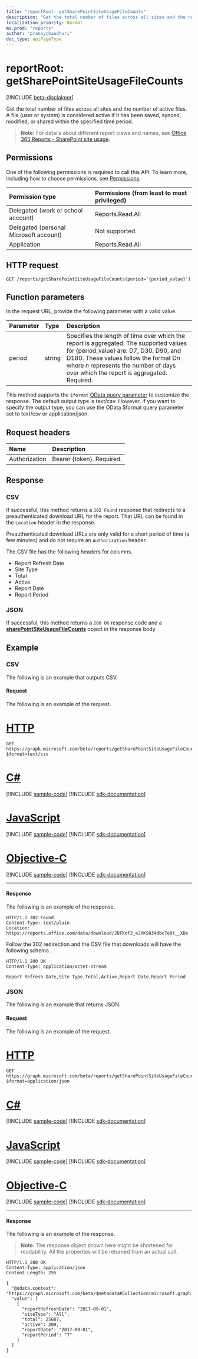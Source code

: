 ```yaml
---
title: "reportRoot: getSharePointSiteUsageFileCounts"
description: "Get the total number of files across all sites and the number of active files. A file (user or system) is considered active if it has been saved, synced, modified, or shared within the specified time period."
localization_priority: Normal
ms.prod: "reports"
author: "pranoychaudhuri"
doc_type: apiPageType
---
```


# reportRoot: getSharePointSiteUsageFileCounts

[!INCLUDE [beta-disclaimer](../../includes/beta-disclaimer.md)]

Get the total number of files across all sites and the number of active files. A file (user or system) is considered active if it has been saved, synced, modified, or shared within the specified time period.

> **Note:** For details about different report views and names, see [Office 365 Reports - SharePoint site usage](https://support.office.com/client/SharePoint-site-usage-4ecfb843-e5d5-464d-8bf6-7ed512a9b213).

## Permissions

One of the following permissions is required to call this API. To learn more, including how to choose permissions, see [Permissions](/graph/permissions-reference).

| Permission type                        | Permissions (from least to most privileged) |
| :------------------------------------- | :--------------------------------------- |
| Delegated (work or school account)     | Reports.Read.All                         |
| Delegated (personal Microsoft account) | Not supported.                           |
| Application                            | Reports.Read.All                         |

## HTTP request

<!-- { "blockType": "ignored" } --> 

```http
GET /reports/getSharePointSiteUsageFileCounts(period='{period_value}')
```

## Function parameters

In the request URL, provide the following parameter with a valid value.

| Parameter | Type   | Description                              |
| :-------- | :----- | :--------------------------------------- |
| period    | string | Specifies the length of time over which the report is aggregated. The supported values for {period_value} are: D7, D30, D90, and D180. These values follow the format D*n* where *n* represents the number of days over which the report is aggregated. Required. |

This method supports the `$format` [OData query parameter](/graph/query-parameters) to customize the response. The default output type is text/csv. However, if you want to specify the output type, you can use the OData $format query parameter set to text/csv or application/json.

## Request headers

| Name          | Description               |
| :------------ | :------------------------ |
| Authorization | Bearer {token}. Required. |

## Response

### CSV

If successful, this method returns a `302 Found` response that redirects to a preauthenticated download URL for the report. That URL can be found in the `Location` header in the response.

Preauthenticated download URLs are only valid for a short period of time (a few minutes) and do not require an `Authorization` header.

The CSV file has the following headers for columns.

- Report Refresh Date
- Site Type
- Total
- Active
- Report Date
- Report Period

### JSON

If successful, this method returns a `200 OK` response code and a **[sharePointSiteUsageFileCounts](../resources/sharepointsiteusagefilecounts.md)** object in the response body.

## Example

### CSV

The following is an example that outputs CSV.

#### Request

The following is an example of the request.


# [HTTP](#tab/http)
<!-- {
  "blockType": "request",
  "name": "reportroot_getsharepointsiteusagefilecounts_csv"
}-->

```msgraph-interactive
GET https://graph.microsoft.com/beta/reports/getSharePointSiteUsageFileCounts(period='D7')?$format=text/csv
```
# [C#](#tab/csharp)
[!INCLUDE [sample-code](../includes/snippets/csharp/reportroot-getsharepointsiteusagefilecounts-csv-csharp-snippets.md)]
[!INCLUDE [sdk-documentation](../includes/snippets/snippets-sdk-documentation-link.md)]

# [JavaScript](#tab/javascript)
[!INCLUDE [sample-code](../includes/snippets/javascript/reportroot-getsharepointsiteusagefilecounts-csv-javascript-snippets.md)]
[!INCLUDE [sdk-documentation](../includes/snippets/snippets-sdk-documentation-link.md)]

# [Objective-C](#tab/objc)
[!INCLUDE [sample-code](../includes/snippets/objc/reportroot-getsharepointsiteusagefilecounts-csv-objc-snippets.md)]
[!INCLUDE [sdk-documentation](../includes/snippets/snippets-sdk-documentation-link.md)]

---


#### Response

The following is an example of the response.

<!-- { "blockType": "ignored" } --> 

```http
HTTP/1.1 302 Found
Content-Type: text/plain
Location: https://reports.office.com/data/download/JDFKdf2_eJXKS034dbc7e0t__XDe
```

Follow the 302 redirection and the CSV file that downloads will have the following schema.

<!-- {
  "blockType": "response",
  "truncated": true,
  "@odata.type": "stream"
} -->

```http
HTTP/1.1 200 OK
Content-Type: application/octet-stream

Report Refresh Date,Site Type,Total,Active,Report Date,Report Period
```

### JSON

The following is an example that returns JSON.

#### Request

The following is an example of the request.


# [HTTP](#tab/http)
<!-- {
  "blockType": "request",
  "name": "reportroot_getsharepointsiteusagefilecounts_json"
}-->

```msgraph-interactive
GET https://graph.microsoft.com/beta/reports/getSharePointSiteUsageFileCounts(period='D7')?$format=application/json
```
# [C#](#tab/csharp)
[!INCLUDE [sample-code](../includes/snippets/csharp/reportroot-getsharepointsiteusagefilecounts-json-csharp-snippets.md)]
[!INCLUDE [sdk-documentation](../includes/snippets/snippets-sdk-documentation-link.md)]

# [JavaScript](#tab/javascript)
[!INCLUDE [sample-code](../includes/snippets/javascript/reportroot-getsharepointsiteusagefilecounts-json-javascript-snippets.md)]
[!INCLUDE [sdk-documentation](../includes/snippets/snippets-sdk-documentation-link.md)]

# [Objective-C](#tab/objc)
[!INCLUDE [sample-code](../includes/snippets/objc/reportroot-getsharepointsiteusagefilecounts-json-objc-snippets.md)]
[!INCLUDE [sdk-documentation](../includes/snippets/snippets-sdk-documentation-link.md)]

---


#### Response

The following is an example of the response.

> **Note:** The response object shown here might be shortened for readability. All the properties will be returned from an actual call.

<!-- {
  "blockType": "response",
  "truncated": true,
  "@odata.type": "microsoft.graph.sharePointSiteUsageFileCounts"
} -->

```http
HTTP/1.1 200 OK
Content-Type: application/json
Content-Length: 255

{
  "@odata.context": "https://graph.microsoft.com/beta/$metadata#Collection(microsoft.graph.sharePointSiteUsageFileCounts)", 
  "value": [
    {
      "reportRefreshDate": "2017-09-01", 
      "siteType": "All", 
      "total": 25687, 
      "active": 209, 
      "reportDate": "2017-09-01", 
      "reportPeriod": "7"
    }
  ]
}
```
<!-- uuid: 8fcb5dbc-d5aa-4681-8e31-b001d5168d79 
2015-10-25 14:57:30 UTC -->
<!-- {
  "type": "#page.annotation",
  "description": "Example",
  "keywords": "",
  "section": "documentation",
  "tocPath": "",
  "suppressions": [
  ]
}-->
